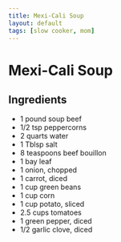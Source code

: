 ```yaml
---
title: Mexi-Cali Soup
layout: default
tags: [slow cooker, mom]
---
```

# Mexi-Cali Soup

## Ingredients
* 1 pound soup beef
* 1/2 tsp peppercorns
* 2 quarts water
* 1 Tblsp salt
* 8 teaspoons beef bouillon
* 1 bay leaf
* 1 onion, chopped
* 1 carrot, diced
* 1 cup green beans
* 1 cup corn
* 1 cup potato, sliced
* 2.5 cups tomatoes
* 1 green pepper, diced
* 1/2 garlic clove, diced
